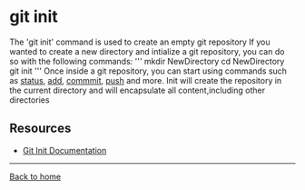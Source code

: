# git init 
The 'git init' command is used to create an empty git repository
If you wanted to create a new directory and intialize a git repository, you can do so with the following commands:
'''
mkdir NewDirectory
cd NewDirectory
git init 
'''
Once inside a git repository, you can start using commands such as 
[status](./Status.md),
[add](./Add.md),
[commmit](./Commit.md),
[push](./Push.md)
and more.
Init will create the repository in the current directory and will encapsulate all content,including other directories
## Resources 
- [Git Init Documentation](https://git-scm.com/docs/git-init)
---
[Back to home](../README.md)